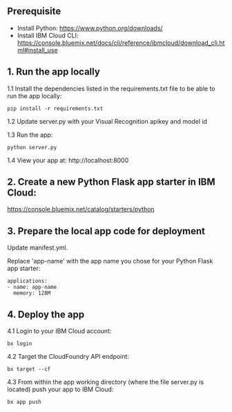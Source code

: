 ## Prerequisite

- Install Python: https://www.python.org/downloads/
- Install IBM Cloud CLI: https://console.bluemix.net/docs/cli/reference/ibmcloud/download_cli.html#install_use


## 1. Run the app locally

1.1 Install the dependencies listed in the requirements.txt file to be able to run the app locally:
```
pip install -r requirements.txt
```

1.2 Update server.py with your Visual Recognition apikey and model id

1.3 Run the app:
```
python server.py
```

1.4 View your app at: http://localhost:8000



## 2. Create a new Python Flask app starter in IBM Cloud:

https://console.bluemix.net/catalog/starters/python



## 3. Prepare the local app code for deployment

Update manifest.yml.

Replace 'app-name' with the app name you chose for your Python Flask app starter:
```
applications:
- name: app-name
  memory: 128M
```



## 4. Deploy the app

4.1 Login to your IBM Cloud account:
```
bx login
```

4.2 Target the CloudFoundry API endpoint:
```
bx target --cf
```

4.3 From within the app working directory (where the file server.py is located) push your app to IBM Cloud:
```
bx app push
```
